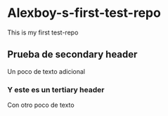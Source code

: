 # Alexboy-s-first-test-repo
This is my first test-repo
## Prueba de secondary header
Un poco de texto adicional
### Y este es un tertiary header
Con otro poco de texto
